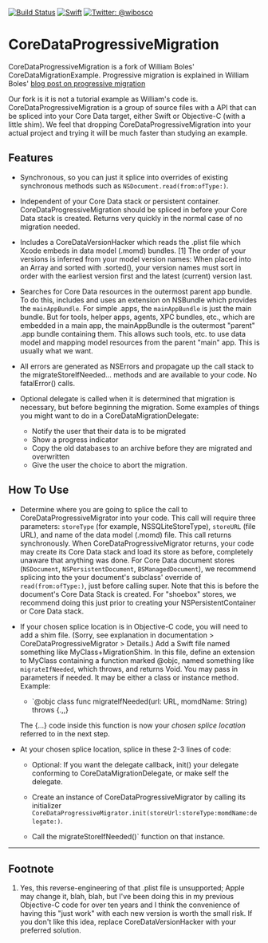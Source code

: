 [![Build Status](https://travis-ci.org/wibosco/CoreDataMigrationRevised-Example.svg)](https://travis-ci.org/wibosco/CoreDataMigrationRevised-Example)
<a href="https://swift.org"><img src="https://img.shields.io/badge/Swift-4.2-orange.svg?style=flat" alt="Swift" /></a>
<a href="https://twitter.com/wibosco"><img src="https://img.shields.io/badge/twitter-@wibosco-blue.svg?style=flat" alt="Twitter: @wibosco" /></a>

#  CoreDataProgressiveMigration

CoreDataProgressiveMigration is a fork of William Boles' CoreDataMigrationExample.  Progressive migration is explained in William Boles' [blog post on progressive migration](https://williamboles.me/progressive-core-data-migration/)

Our fork is it is not a tutorial example as William's code is.  CoreDataProgressiveMigration is a group of source files with a API that can be spliced into your Core Data target, either Swift or Objective-C (with a little shim).  We feel that dropping CoreDataProgressiveMigration into your actual project and trying it will be much faster than studying an example.

## Features

* Synchronous, so you can just it splice into overrides of existing synchronous methods such as `NSDocument.read(from:ofType:)`.

* Independent of your Core Data stack or persistent container.  CoreDataProgressiveMigration should be spliced in before your Core Data stack is created.  Returns very quickly in the normal case of no migration needed.

* Includes a CoreDataVersionHacker which reads the .plist file which Xcode embeds in data model (.momd) bundles. [1]  The order of your versions is inferred from your model version names:  When placed into an Array<String> and sorted with .sorted(), your version names must sort in order with the earliest version first and the latest (current) version last.

* Searches for Core Data resources in the outermost parent app bundle.  To do this, includes and uses an extension on NSBundle which provides the `mainAppBundle`.  For simple .apps, the `mainAppBundle` is just the main bundle.  But for tools, helper apps, agents, XPC bundles, etc., which are embedded in a main app, the mainAppBundle is the outermost "parent" .app bundle containing them.  This allows such tools, etc. to use data model and mapping model resources from the parent "main" app.  This is usually what we want.

* All errors are generated as NSErrors and propagate up the call stack to the migrateStoreIfNeeded… methods and are available to your code.  No fatalError() calls.

* Optional delegate is called when it is determined that migration is necessary, but before beginning the migration.  Some examples of things you might want to do in a CoreDataMigrationDelegate:
  * Notify the user that their data is to be migrated
  * Show a progress indicator
  * Copy the old databases to an archive before they are migrated and overwritten
  * Give the user the choice to abort the migration.

## How To Use

* Determine where you are going to splice the call to CoreDataProgressiveMigrator into your code.  This call will require three parameters: `storeType` (for example, NSSQLiteStoreType), `storeURL` (file URL), and name of the data model (.momd) file.  This call returns synchronously.  When CoreDataProgressiveMigrator returns, your code may create its Core Data stack and load its store as before, completely unaware that anything was done.  For Core Data document stores (`NSDocument`, `NSPersistentDocument`, `BSManagedDocument`), we recommend splicing into the your document's subclass' override of `read(from:ofType:)`, just before calling super.  Note that this is before the document's Core Data Stack is created.  For "shoebox" stores, we recommend doing this just prior to creating your NSPersistentContainer or Core Data stack.

* If your chosen splice location is in Objective-C code, you will need to add a shim file.  (Sorry, see explanation in documentation > CoreDataProgressiveMigrator > Details.)  Add a Swift file named something like MyClass+MigrationShim.  In this file, define an extension to MyClass containing a function marked @objc, named something like `migrateIfNeeded`, which throws, and returns Void.  You may pass in parameters if needed.  It may be either a class or instance method.  Example:

    * `@objc class func migrateIfNeeded(url: URL, momdName: String) throws {.,,}
 
    The {...} code inside this function is now your *chosen splice location* referred to in the next step.

* At your chosen splice location, splice in these 2-3 lines of code:

  * Optional: If you want the delegate callback, init() your delegate conforming to CoreDataMigrationDelegate, or make self the delegate.
  
  * Create an instance of CoreDataProgressiveMigrator by calling its initializer `CoreDataProgressiveMigrator.init(storeUrl:storeType:momdName:delegate:)`.

  * Call the migrateStoreIfNeeded()` function on that instance.

* * *

## Footnote

1.  Yes, this reverse-engineering of that .plist file is unsupported; Apple may change it, blah, blah, but I've been doing this in my previous Objective-C code for over ten years and I think the convenience of having this "just work" with each new version is worth the small risk.  If you don't like this idea, replace CoreDataVersionHacker with your preferred solution.
